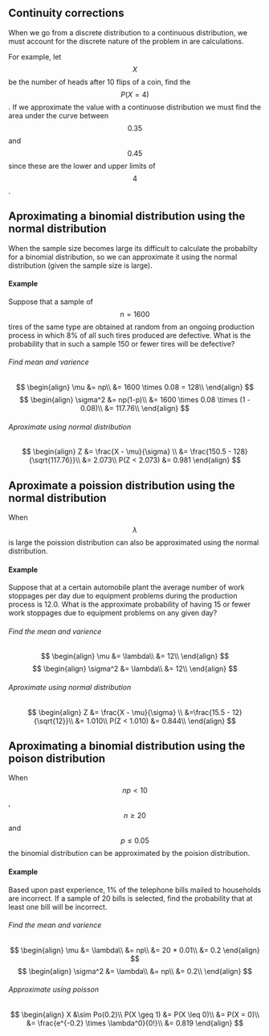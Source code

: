 ## Continuity corrections
When we go from a discrete distribution to a continuous distribution, we must account for the discrete nature of the problem in are calculations.

For example, let $$X$$ be the number of heads after 10 flips of a coin, find the $$P(X = 4)$$. If we approximate the value with a continuose distribution we must find the area under the curve between $$0.35$$ and $$0.45$$ since these are the lower and upper limits of $$4$$.

## Aproximating a binomial distribution using the normal distribution
When the sample size becomes large its difficult to calculate the probabilty for a binomial distribution, so we can approximate it using the normal distribution (given the sample size is large).

#### Example
Suppose that a sample of $$n = 1600$$ tires of the same type are obtained at random from an ongoing production process in which 8% of all such tires produced are defective. What is the probability that in such a sample 150 or fewer tires will be defective?

###### Find mean and varience 
$$
\begin{align}
\mu &= np\\
&= 1600 \times 0.08 = 128\\
\end{align}
$$
$$
\begin{align}
\sigma^2 &= np(1-p)\\
&= 1600 \times 0.08 \times (1 - 0.08)\\
&= 117.76\\
\end{align}
$$

###### Aproximate using normal distribution
$$
\begin{align}
Z &= \frac{X - \mu}{\sigma} \\
&= \frac{150.5 - 128}{\sqrt{117.76}}\\
&= 2.073\\
P(Z < 2.073) &= 0.981
\end{align}
$$

## Aproximate a poission distribution using the normal distribution
When $$\lambda$$ is large the poission distribution can also be approximated using the normal distribution.

#### Example
Suppose that at a certain automobile plant the average number of work stoppages per day due to equipment problems during the production process is 12.0. What is the approximate probability of having 15 or fewer work stoppages due to equipment problems on any given day?

###### Find the mean and varience
$$
\begin{align}
\mu &= \lambda\\
&= 12\\
\end{align}
$$
$$
\begin{align}
\sigma^2 &= \lambda\\
&= 12\\
\end{align}
$$

###### Aproximate using normal distribution
$$
\begin{align}
Z &= \frac{X - \mu}{\sigma} \\
&=\frac{15.5 - 12}{\sqrt{12}}\\
&= 1.010\\
P(Z < 1.010) &= 0.844\\
\end{align}
$$


## Aproximating a binomial distribution using the poison distribution
When $$np < 10$$, $$n \geq 20$$ and $$p \leq 0.05$$ the binomial distribution can be approximated by the poision distribution.

#### Example
Based upon past experience, 1% of the telephone bills mailed to households are incorrect. If a sample of 20 bills is selected, find the probability that at least one bill will be incorrect.

###### Find the mean and varience
$$
\begin{align}
\mu &= \lambda\\
&= np\\
&= 20 * 0.01\\
&= 0.2
\end{align}
$$
$$
\begin{align}
\sigma^2 &= \lambda\\
&= np\\
&= 0.2\\
\end{align}
$$

###### Approximate using poisson
$$
\begin{align}
X &\sim Po(0.2)\\
P(X \geq 1) &= P(X \leq 0)\\
&= P(X = 0)\\
&= \frac{e^{-0.2} \times \lambda^0}{0!}\\
&= 0.819
\end{align}
$$






